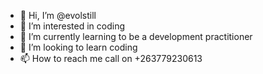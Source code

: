 - 👋 Hi, I’m @evolstill
- 👀 I’m interested in coding 
- 🌱 I’m currently learning to be a development practitioner 
- 💞️ I’m looking to learn coding 
- 📫 How to reach me call on +263779230613
<!---
evolstill/evolstill is a ✨ special ✨ repository because its `README.md` (this file) appears on your GitHub profile.
You can click the Preview link to take a look at your changes.
---
